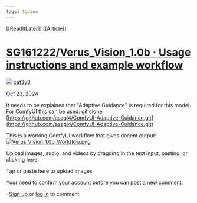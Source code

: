 ```yaml
---
tags: toview
---
```

[[ReadItLater]] [[Article]]

# [SG161222/Verus_Vision_1.0b · Usage instructions and example workflow](https://huggingface.co/SG161222/Verus_Vision_1.0b/discussions/1)

![](Inbox/Avoir/assets/SG161222Verus_Vision_1.0b%20·%20Usage%20instructions%20and%20example%20workflow-740xqoAAX5.svg) [cat3y3](https://huggingface.co/cat3y3)

[Oct 23, 2024](https://huggingface.co/SG161222/Verus_Vision_1.0b/discussions/1#6719542e0826361bdc531e19)

It needs to be explained that "Adaptive Guidance" is required for this model. For ComfyUI this can be used: git clone [https://github.com/asagi4/ComfyUI-Adaptive-Guidance.git](https://github.com/asagi4/ComfyUI-Adaptive-Guidance.git)

This is a working ComfyUI workflow that gives decent output:  
[![Verus_Vision_1.0b_Workflow.png](Inbox/Avoir/assets/SG161222Verus_Vision_1.0b%20·%20Usage%20instructions%20and%20example%20workflow-cLLeX4PBhR.png)](https://cdn-uploads.huggingface.co/production/uploads/6342baf16f59b79da0777e7c/2SuI2vvQzi01usC9-MsAa.png)

Upload images, audio, and videos by dragging in the text input, pasting, or clicking here.

Tap or paste here to upload images

Your need to confirm your account before you can post a new comment.

· [Sign up](https://huggingface.co/join?next=%2FSG161222%2FVerus_Vision_1.0b%2Fdiscussions%2F1) or [log in](https://huggingface.co/login?next=%2FSG161222%2FVerus_Vision_1.0b%2Fdiscussions%2F1) to comment